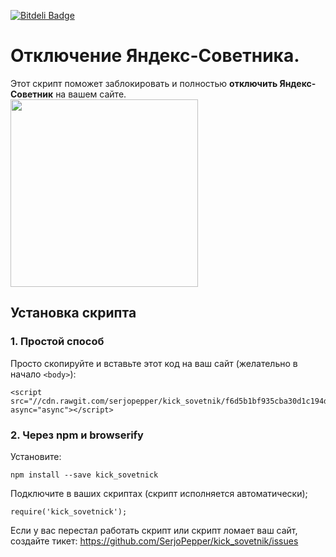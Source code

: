 [![Bitdeli Badge](https://d2weczhvl823v0.cloudfront.net/SerjoPepper/kick_sovetnik/trend.png)](https://bitdeli.com/free "Bitdeli Badge")

# Отключение Яндекс-Советника.

Этот скрипт поможет заблокировать и полностью <b>отключить Яндекс-Советник</b> на вашем сайте.
<br/>
<img src="http://i.giphy.com/Ee3UjFhuthw0U.gif" style="width: 300px;"/>

## Установка скрипта

### 1. Простой способ
Просто скопируйте и вставьте этот код на ваш сайт (желательно в начало `<body>`):
```
<script src="//cdn.rawgit.com/serjopepper/kick_sovetnik/f6d5b1bf935cba30d1c194d70edc9e780bc72f26/dist/index.min.js" async="async"></script>
```

### 2. Через npm и browserify
Установите:
```
npm install --save kick_sovetnick
```

Подключите в ваших скриптах (скрипт исполняется автоматически);
```
require('kick_sovetnick');
```

Если у вас перестал работать скрипт или скрипт ломает ваш сайт, создайте тикет:
https://github.com/SerjoPepper/kick_sovetnik/issues

